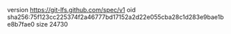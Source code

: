 version https://git-lfs.github.com/spec/v1
oid sha256:75f123cc225374f2a46777bd17152a2d22e055cba28c1d283e9bae1be8b7fae0
size 24730
